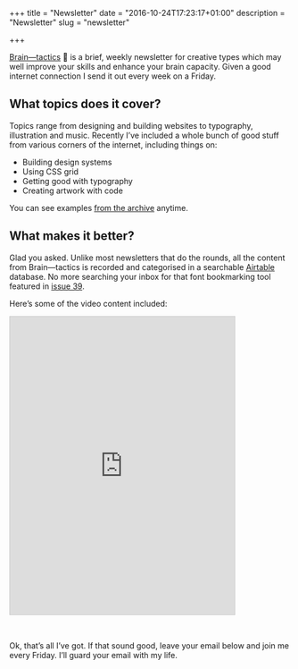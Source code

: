 +++
title = "Newsletter"
date = "2016-10-24T17:23:17+01:00"
description = "Newsletter"
slug = "newsletter"

+++

[Brain&mdash;tactics](https://us14.campaign-archive.com/home/?u=4e8fba8d0ab4a857159c0104e&id=d6ad2b65ca) 🤯 is a brief, weekly newsletter for creative types which may well improve your skills and enhance your brain capacity. Given a good internet connection I send it out every week on a Friday.

## What topics does it cover?

Topics range from designing and building websites to typography, illustration and music. Recently I’ve included a whole bunch of good stuff from various corners of the internet, including things on:

- Building design systems
- Using CSS grid
- Getting good with typography
- Creating artwork with code

You can see examples [from the archive](http://us14.campaign-archive1.com/home/?u=4e8fba8d0ab4a857159c0104e&id=d6ad2b65ca) anytime.


## What makes it better?

Glad you asked. Unlike most newsletters that do the rounds, all the content from Brain—tactics is recorded and categorised in a searchable [Airtable](https://airtable.com/) database. No more searching your inbox for that font bookmarking tool featured in [issue 39](https://mailchi.mp/ca2d3fa2a35c/new-in-detail-design-systems-book-font-bookmarking).

Here’s some of the video content included:

<iframe class="airtable-embed" src="https://airtable.com/embed/shrZkDHafb9C6TP4w?backgroundColor=purple&viewControls=on" frameborder="0" onmousewheel="" width="80%" height="533" style="background: transparent; border: 1px solid #ccc; margin-bottom: 32px;"></iframe>

Ok, that’s all I’ve got. If that sound good, leave your email below and join me every Friday. I’ll guard your email with my life.

